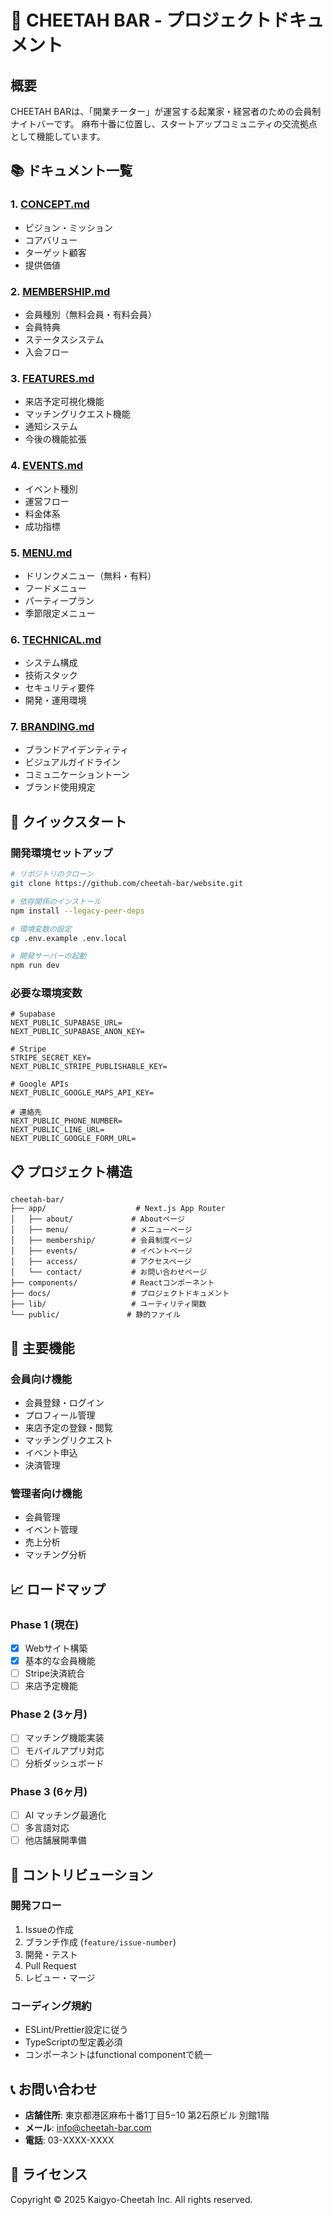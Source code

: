 # 🐆 CHEETAH BAR - プロジェクトドキュメント

## 概要

CHEETAH BARは、「開業チーター」が運営する起業家・経営者のための会員制ナイトバーです。
麻布十番に位置し、スタートアップコミュニティの交流拠点として機能しています。

## 📚 ドキュメント一覧

### 1. [CONCEPT.md](./CONCEPT.md)
- ビジョン・ミッション
- コアバリュー
- ターゲット顧客
- 提供価値

### 2. [MEMBERSHIP.md](./MEMBERSHIP.md) 
- 会員種別（無料会員・有料会員）
- 会員特典
- ステータスシステム
- 入会フロー

### 3. [FEATURES.md](./FEATURES.md)
- 来店予定可視化機能
- マッチングリクエスト機能
- 通知システム
- 今後の機能拡張

### 4. [EVENTS.md](./EVENTS.md)
- イベント種別
- 運営フロー
- 料金体系
- 成功指標

### 5. [MENU.md](./MENU.md)
- ドリンクメニュー（無料・有料）
- フードメニュー
- パーティープラン
- 季節限定メニュー

### 6. [TECHNICAL.md](./TECHNICAL.md)
- システム構成
- 技術スタック
- セキュリティ要件
- 開発・運用環境

### 7. [BRANDING.md](./BRANDING.md)
- ブランドアイデンティティ
- ビジュアルガイドライン
- コミュニケーショントーン
- ブランド使用規定

## 🚀 クイックスタート

### 開発環境セットアップ
```bash
# リポジトリのクローン
git clone https://github.com/cheetah-bar/website.git

# 依存関係のインストール
npm install --legacy-peer-deps

# 環境変数の設定
cp .env.example .env.local

# 開発サーバーの起動
npm run dev
```

### 必要な環境変数
```env
# Supabase
NEXT_PUBLIC_SUPABASE_URL=
NEXT_PUBLIC_SUPABASE_ANON_KEY=

# Stripe
STRIPE_SECRET_KEY=
NEXT_PUBLIC_STRIPE_PUBLISHABLE_KEY=

# Google APIs
NEXT_PUBLIC_GOOGLE_MAPS_API_KEY=

# 連絡先
NEXT_PUBLIC_PHONE_NUMBER=
NEXT_PUBLIC_LINE_URL=
NEXT_PUBLIC_GOOGLE_FORM_URL=
```

## 📋 プロジェクト構造

```
cheetah-bar/
├── app/                    # Next.js App Router
│   ├── about/             # Aboutページ
│   ├── menu/              # メニューページ
│   ├── membership/        # 会員制度ページ
│   ├── events/            # イベントページ
│   ├── access/            # アクセスページ
│   └── contact/           # お問い合わせページ
├── components/            # Reactコンポーネント
├── docs/                  # プロジェクトドキュメント
├── lib/                   # ユーティリティ関数
└── public/               # 静的ファイル
```

## 🎯 主要機能

### 会員向け機能
- 会員登録・ログイン
- プロフィール管理
- 来店予定の登録・閲覧
- マッチングリクエスト
- イベント申込
- 決済管理

### 管理者向け機能
- 会員管理
- イベント管理
- 売上分析
- マッチング分析

## 📈 ロードマップ

### Phase 1 (現在)
- [x] Webサイト構築
- [x] 基本的な会員機能
- [ ] Stripe決済統合
- [ ] 来店予定機能

### Phase 2 (3ヶ月)
- [ ] マッチング機能実装
- [ ] モバイルアプリ対応
- [ ] 分析ダッシュボード

### Phase 3 (6ヶ月)
- [ ] AI マッチング最適化
- [ ] 多言語対応
- [ ] 他店舗展開準備

## 🤝 コントリビューション

### 開発フロー
1. Issueの作成
2. ブランチ作成 (`feature/issue-number`)
3. 開発・テスト
4. Pull Request
5. レビュー・マージ

### コーディング規約
- ESLint/Prettier設定に従う
- TypeScriptの型定義必須
- コンポーネントはfunctional componentで統一

## 📞 お問い合わせ

- **店舗住所**: 東京都港区麻布十番1丁目5−10 第2石原ビル 別館1階
- **メール**: info@cheetah-bar.com
- **電話**: 03-XXXX-XXXX

## 📄 ライセンス

Copyright © 2025 Kaigyo-Cheetah Inc. All rights reserved.